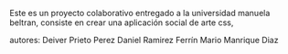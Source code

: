Este es un proyecto colaborativo entregado a la universidad manuela beltran, consiste en crear una aplicación social de arte css, 

autores:
Deiver Prieto Perez
Daniel Ramirez Ferrín
Mario Manrique Diaz
